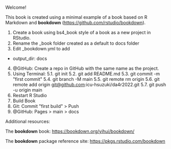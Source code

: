 Welcome! 

This book is created using a minimal example of a book based on R Markdown and **bookdown** (https://github.com/rstudio/bookdown). 

1. Create a book using bs4_book style of a book  as a new project in RStudio.
2. Rename the  _book folder created as a default to docs folder
3. Edit _bookdown.yml to add
  - output_dir: docs
4. @GitHub: Create a repo in GitHub with the same name as the project.
5. Using Terminal: 
  5.1. git init
  5.2. git add README.md
  5.3. git commit -m "first commit"
  5.4. git branch -M main
  5.5. git remote rm origin
  5.6. git remote add origin git@github.com:icu-hsuzuki/da4r2022.git
  5.7. git push -u origin main
6. Restart R Studio
7. Build Book
8. Git: Commit "first build" > Push
9. @GitHub: Pages > main > docs

Additional resources:

The **bookdown** book: https://bookdown.org/yihui/bookdown/

The **bookdown** package reference site: https://pkgs.rstudio.com/bookdown
